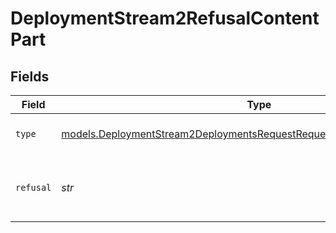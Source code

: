 # DeploymentStream2RefusalContentPart


## Fields

| Field                                                                                                                                                    | Type                                                                                                                                                     | Required                                                                                                                                                 | Description                                                                                                                                              |
| -------------------------------------------------------------------------------------------------------------------------------------------------------- | -------------------------------------------------------------------------------------------------------------------------------------------------------- | -------------------------------------------------------------------------------------------------------------------------------------------------------- | -------------------------------------------------------------------------------------------------------------------------------------------------------- |
| `type`                                                                                                                                                   | [models.DeploymentStream2DeploymentsRequestRequestBodyPrefixMessagesType](../models/deploymentstream2deploymentsrequestrequestbodyprefixmessagestype.md) | :heavy_check_mark:                                                                                                                                       | The type of the content part.                                                                                                                            |
| `refusal`                                                                                                                                                | *str*                                                                                                                                                    | :heavy_check_mark:                                                                                                                                       | The refusal message generated by the model.                                                                                                              |